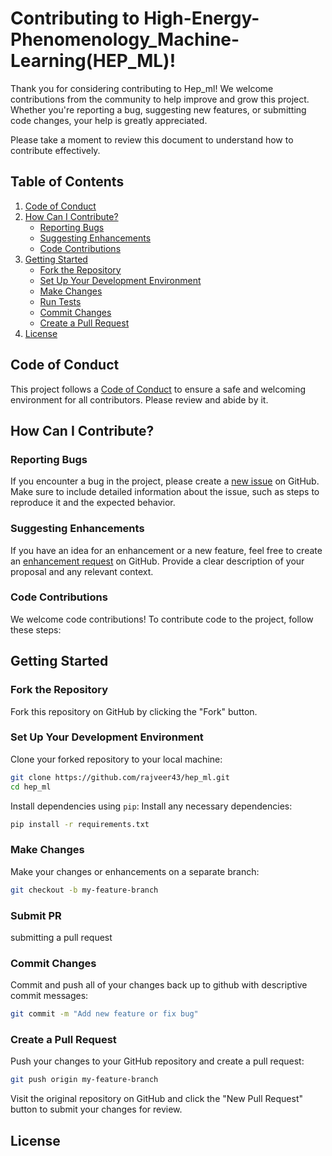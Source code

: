 # Contributing to High-Energy-Phenomenology_Machine-Learning(HEP_ML)!

Thank you for considering contributing to Hep_ml! We welcome contributions from the community to help improve and grow this project. Whether you're reporting a bug, suggesting new features, or submitting code changes, your help is greatly appreciated.

Please take a moment to review this document to understand how to contribute effectively.

## Table of Contents

1. [Code of Conduct](#code-of-conduct)
2. [How Can I Contribute?](#how-can-i-contribute)
    - [Reporting Bugs](#reporting-bugs)
    - [Suggesting Enhancements](#suggesting-enhancements)
    - [Code Contributions](#code-contributions)
3. [Getting Started](#getting-started)
    - [Fork the Repository](#fork-the-repository)
    - [Set Up Your Development Environment](#set-up-your-development-environment)
    - [Make Changes](#make-changes)
    - [Run Tests](#run-tests)
    - [Commit Changes](#commit-changes)
    - [Create a Pull Request](#create-a-pull-request)
4. [License](#license)

## Code of Conduct

This project follows a [Code of Conduct](CODE_OF_CONDUCT.md) to ensure a safe and welcoming environment for all contributors. Please review and abide by it.

## How Can I Contribute?

### Reporting Bugs

If you encounter a bug in the project, please create a [new issue](https://github.com/rajveer43/help_ml/issues) on GitHub. Make sure to include detailed information about the issue, such as steps to reproduce it and the expected behavior.

### Suggesting Enhancements

If you have an idea for an enhancement or a new feature, feel free to create an [enhancement request](https://github.com/rajveer43/hep_ml/issues) on GitHub. Provide a clear description of your proposal and any relevant context.

### Code Contributions

We welcome code contributions! To contribute code to the project, follow these steps:

## Getting Started

### Fork the Repository

Fork this repository on GitHub by clicking the "Fork" button.

### Set Up Your Development Environment

Clone your forked repository to your local machine:

```bash
git clone https://github.com/rajveer43/hep_ml.git
cd hep_ml
```
Install dependencies using `pip`:
Install any necessary dependencies:

```bash
pip install -r requirements.txt
```

### Make Changes

Make your changes or enhancements on a separate branch:

```bash
git checkout -b my-feature-branch
```

### Submit PR

 submitting a pull request

### Commit Changes
Commit and push all of your changes back up to github with descriptive commit messages:

```bash
git commit -m "Add new feature or fix bug"
```

### Create a Pull Request
Push your changes to your GitHub repository and create a pull request:

```bash
git push origin my-feature-branch
```

Visit the original repository on GitHub and click the "New Pull Request" button to submit your changes for review.

## License
